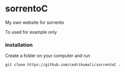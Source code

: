 # sorrentoC
My own website for sorrento

To used for example only

### Installation
Create a folder on your computer and run
````
git clone https://github.com/cedrikumali/sorrentoC .
````